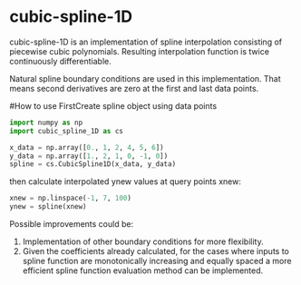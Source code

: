 # cubic-spline-1D

cubic-spline-1D is an implementation of spline interpolation consisting
of piecewise cubic polynomials. Resulting interpolation function
is twice continuously differentiable.
 
Natural spline boundary conditions are used in this implementation.
That means second derivatives are zero at the first and last data points.

#How to use
FirstCreate spline object using data points
``` python
import numpy as np
import cubic_spline_1D as cs

x_data = np.array([0., 1, 2, 4, 5, 6])
y_data = np.array([1., 2, 1, 0, -1, 0])
spline = cs.CubicSpline1D(x_data, y_data)
```
then calculate interpolated ynew values at query points xnew:

``` python
xnew = np.linspace(-1, 7, 100)
ynew = spline(xnew)
```

Possible improvements could be: 
1) Implementation of other boundary conditions for more flexibility. 
2) Given the coefficients already calculated, for the cases where inputs to spline function are monotonically increasing and equally spaced a more
 efficient spline function evaluation method can be implemented.